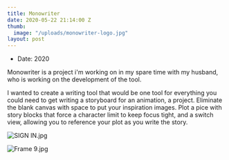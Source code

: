 ```yaml
---
title: Monowriter
date: 2020-05-22 21:14:00 Z
thumb:
  image: "/uploads/monowriter-logo.jpg"
layout: post
---
```


<ul class="list-tools" style="color:#{{ page.color }}">
<li>Date: 2020</li>
</ul>

<p class="lead"> Monowriter is a project i'm working on in my spare time with my husband, who is working on the development of the tool.
<p class="lead">I wanted to create a writing tool that would be one tool for everything you could need to get writing a storyboard for an animation, a project. Eliminate the blank canvas with space to put your inspiration images. Plot a pice with story blocks that force a character limit to keep focus tight, and a switch view, allowing you to reference your plot as you write the story.</p>

![SIGN IN.jpg](/uploads/SIGN%20IN.jpg)

![Frame 9.jpg](/uploads/Frame%209.jpg)